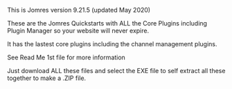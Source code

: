 This is Jomres version 9.21.5 (updated May 2020)

These are the Jomres Quickstarts with ALL the Core Plugins including Plugin Manager so your website will never expire.

It has the lastest core plugins including the channel management plugins.

See Read Me 1st file for more information

Just download ALL these files and select the EXE file to self extract all these together to make a .ZIP file.

